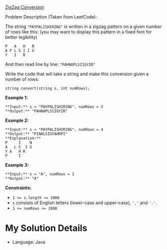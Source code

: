[ZigZag Conversion](https://leetcode.com/problems/zigzag-conversion/)

Problem Description (Taken from LeetCode):

The string  `"PAYPALISHIRING"`  is written in a zigzag pattern on a given number of rows like this: (you may want to display this pattern in a fixed font for better legibility)

    P   A   H   N
    A P L S I I G
    Y   I   R

And then read line by line:  `"PAHNAPLSIIGYIR"`

Write the code that will take a string and make this conversion given a number of rows:

    string convert(string s, int numRows);

**Example 1:**

    **Input:** s = "PAYPALISHIRING", numRows = 3
    **Output:** "PAHNAPLSIIGYIR"

**Example 2:**

    **Input:** s = "PAYPALISHIRING", numRows = 4
    **Output:** "PINALSIGYAHRPI"
    **Explanation:**
    P     I    N
    A   L S  I G
    Y A   H R
    P     I

**Example 3:**

    **Input:** s = "A", numRows = 1
    **Output:** "A"

**Constraints:**

-   `1 <= s.length <= 1000`
-   `s`  consists of English letters (lower-case and upper-case),  `','`  and  `'.'`.
-   `1 <= numRows <= 1000`

# My Solution Details

- Language: Java
